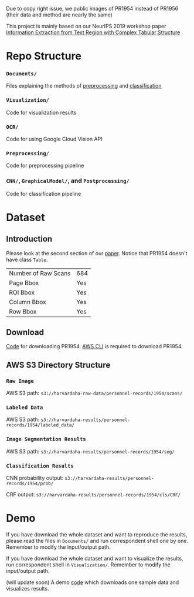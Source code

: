 Due to copy right issue, we public images of PR1954 instead of PR1956 (their data and method are nearly the same)

This project is mainly based on our NeurIPS 2019 workshop paper [Information Extraction from Text Region with Complex Tabular Structure](https://openreview.net/pdf?id=Hkx0zpccLr)

# Repo Structure

### `Documents/`

Files explaining the methods of [preprocessing](Documemts/PreprocessingMethods.md) and [classification](Documemts/ClassificationMethods.md)

### `Visualization/`

Code for visualization results

### `OCR/`

Code for using Google Cloud Vision API

### `Preprocessing/`

Code for preprocessing pipeline

### `CNN/`, `GraphicalModel/`, and `Postprocessing/`

Code for classification pipeline

# Dataset

## Introduction

Please look at the second section of our [paper](https://openreview.net/pdf?id=Hkx0zpccLr). Notice that PR1954 doesn't have class `Table`.

|   |  |
| ------------- | ------------- |
| Number of Raw Scans | 684 |
| Page Bbox  | Yes  |
| ROI Bbox   | Yes  |
| Column Bbox   | Yes  |
| Row Bbox   | Yes  |

## Download

[Code](DownloadPR1954.sh) for downloading PR1954. [AWS CLI](https://docs.aws.amazon.com/cli/latest/userguide/cli-chap-install.html) is required to download PR1954.

## AWS S3 Directory Structure

### `Raw Image`
AWS S3 path: `s3://harvardaha-raw-data/personnel-records/1954/scans/`

### `Labeled Data`
AWS S3 path: `s3://harvardaha-results/personnel-records/1954/labeled_data/`

### `Image Segmentation Results`
AWS S3 path: `s3://harvardaha-results/personnel-records/1954/seg/`

### `Classification Results`
CNN probability output: `s3://harvardaha-results/personnel-records/1954/prob/`

CRF output: `s3://harvardaha-results/personnel-records/1954/cls/CRF/`

# Demo

If you have download the whole dataset and want to reproduce the results, please read the files in `Documents/` and run correspondent shell one by one. Remember to modify the input/output path.

If you have download the whole dataset and want to visualize the results, run correspondent shell in `Visualization/`. Remember to modify the input/output path.

(will update soon)
A demo [code]() which downloads one sample data and visualizes results.
